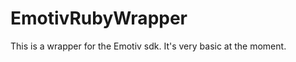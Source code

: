 EmotivRubyWrapper
=================

This is a wrapper for the Emotiv sdk. It's very basic at the moment.
